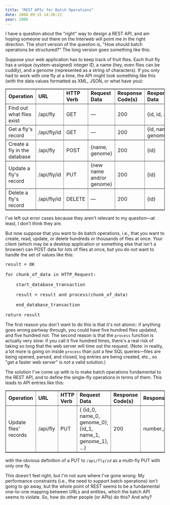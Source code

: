 ```yaml
---
title: "REST APIs for Batch Operations"
date: 2008-09-15 14:30:21
year: 2008
---
```

I have a question about the "right" way to design a REST API, and am hoping someone out there on the Interweb will point me in the right direction.  The short version of the question is, "How should batch operations be structured?"  The long version goes something like this:

Suppose your web application has to keep track of fruit flies.  Each fruit fly has a unique (system-assigned) integer ID, a name (hey, even flies can be cuddly), and a genome (represented as a string of characters).  If you only had to work with one fly at a time, the API might look something like this (with the data values formatted as XML, JSON, or what have you):
<table padding="3" border="1">
<tr>
<td><strong>Operation</strong></td>
<td><strong>URL</strong></td>
<td><strong>HTTP Verb</strong></td>
<td><strong>Request Data</strong></td>
<td><strong>Response Code(s)</strong></td>
<td><strong>Response Data</strong></td>
</tr>
<tr>
<td>Find out what flies exist</td>
<td>/api/fly</td>
<td>GET</td>
<td>—</td>
<td>200</td>
<td>{id, id, …}</td>
</tr>
<tr>
<td>Get a fly's record</td>
<td>/api/fly/id</td>
<td>GET</td>
<td>—</td>
<td>200</td>
<td>{id, name, genome}</td>
</tr>
<tr>
<td>Create a fly in the database</td>
<td>/api/fly</td>
<td>POST</td>
<td>{name, genome}</td>
<td>200</td>
<td>{id}</td>
</tr>
<tr>
<td>Update a fly's record</td>
<td>/api/fly/id</td>
<td>PUT</td>
<td>{new name and/or genome}</td>
<td>200</td>
<td>{id}</td>
</tr>
<tr>
<td>Delete a fly's record</td>
<td>/api/fly/id</td>
<td>DELETE</td>
<td>—</td>
<td>200</td>
<td>{id}</td>
</tr>
</table>
I've left out error cases because they aren't relevant to my question—at least, I don't think they are.

But now suppose that you want to do batch operations, i.e., that you want to create, read, update, or delete hundreds or thousands of flies at once.  Your client (which may be a desktop application or something else that isn't a browser) can POST data for lots of flies at once, but you do <em>not</em> want to handle the set of values like this:
<pre>
result = OK

for chunk_of_data in HTTP_Request:

    start_database_transaction

    result = result and process(chunk_of_data)

    end_database_transaction

return result</pre>
The first reason you don't want to do this is that it's not atomic: if anything goes wrong partway through, you could have five hundred flies updated, and five hundred not.  The second reason is that the <code>process</code> function is actually very slow: if you call it five hundred times, there's a real risk of taking so long that the web server will time out the request.  (Note: in reality, a lot more is going on inside <code>process</code> than just a few SQL queries—files are being opened, parsed, and closed, log entries are being created, etc., so "get a faster web server" is <em>not</em> a valid solution.)

The solution I've come up with is to make batch operations fundamental to the REST API, and to define the single-fly operations in terms of them.  This leads to API entries like this:
<table padding="3" border="1">
<tr>
<td><strong>Operation</strong></td>
<td><strong>URL</strong></td>
<td><strong>HTTP Verb</strong></td>
<td><strong>Request Data</strong></td>
<td><strong>Response Code(s)</strong></td>
<td><strong>Response Data</strong></td>
</tr>
<tr>
<td>Update flies' records</td>
<td>/api/fly</td>
<td>PUT</td>
<td>{ {id_0, name_0, genome_0}, {id_1, name_1, genome_1}, …}</td>
<td>200</td>
<td>number_of_updates</td>
</tr>
</table>
with the obvious definition of a PUT to <code>/api/fly/<em>id</em></code> as a multi-fly PUT with only one fly.

This doesn't feel right, but I'm not sure where I've gone wrong.  My performance constraints (i.e., the need to support batch operations) isn't going to go away, but the whole point of REST seems to be a fundamental one-to-one mapping between URLs and entities, which the batch API seems to violate.  So, how do other people (or APIs) do this?  And why?

